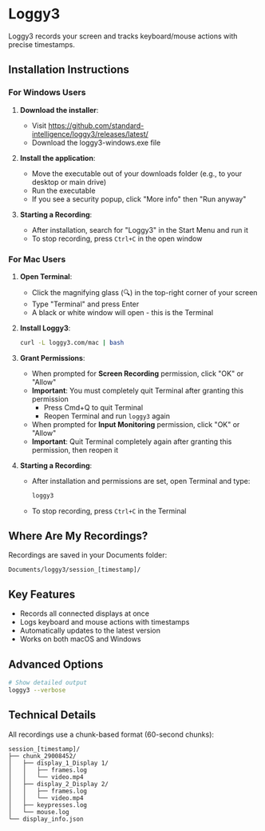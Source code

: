 # Loggy3

Loggy3 records your screen and tracks keyboard/mouse actions with precise timestamps.

## Installation Instructions

### For Windows Users

1. **Download the installer**:
   - Visit https://github.com/standard-intelligence/loggy3/releases/latest/
   - Download the loggy3-windows.exe file

2. **Install the application**:
   - Move the executable out of your downloads folder (e.g., to your desktop or main drive)
   - Run the executable
   - If you see a security popup, click "More info" then "Run anyway"

3. **Starting a Recording**:
   - After installation, search for "Loggy3" in the Start Menu and run it
   - To stop recording, press `Ctrl+C` in the open window

### For Mac Users

1. **Open Terminal**:
   - Click the magnifying glass (🔍) in the top-right corner of your screen
   - Type "Terminal" and press Enter
   - A black or white window will open - this is the Terminal

2. **Install Loggy3**: 
   ```bash
   curl -L loggy3.com/mac | bash
   ```

3. **Grant Permissions**:
   - When prompted for **Screen Recording** permission, click "OK" or "Allow"
   - **Important**: You must completely quit Terminal after granting this permission
     - Press Cmd+Q to quit Terminal
     - Reopen Terminal and run `loggy3` again
   - When prompted for **Input Monitoring** permission, click "OK" or "Allow"
   - **Important**: Quit Terminal completely again after granting this permission, then reopen it

4. **Starting a Recording**:
   - After installation and permissions are set, open Terminal and type:
     ```bash
     loggy3
     ```
   - To stop recording, press `Ctrl+C` in the Terminal

## Where Are My Recordings?

Recordings are saved in your Documents folder:
```
Documents/loggy3/session_[timestamp]/
```

## Key Features

- Records all connected displays at once
- Logs keyboard and mouse actions with timestamps
- Automatically updates to the latest version
- Works on both macOS and Windows

## Advanced Options

```bash
# Show detailed output
loggy3 --verbose
```

## Technical Details

All recordings use a chunk-based format (60-second chunks):
```
session_[timestamp]/
├── chunk_29008452/
│   ├── display_1_Display 1/
│   │   ├── frames.log
│   │   └── video.mp4
│   ├── display_2_Display 2/
│   │   ├── frames.log
│   │   └── video.mp4
│   ├── keypresses.log
│   └── mouse.log
└── display_info.json
```
